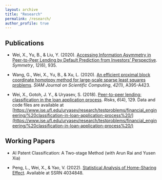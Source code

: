 ```yaml
---
layout: archive
title: "Research"
permalink: /research/
author_profile: true
---
```


<h2>Publications</h2>


- Wei, X., Yu, B., & Liu, Y. (2020). [Accessing Information Asymmetry in Peer-to-Peer Lending by Default Prediction from Investors’ Perspective](https://www.mdpi.com/2073-8994/12/6/935). *Symmetry*, *12*(6), 935.

- Wang, G., Wei, X., Yu, B., & Xu, L. (2020). [An efficient proximal block coordinate homotopy method for large-scale sparse least squares problems](https://epubs.siam.org/doi/abs/10.1137/19M1243828). *SIAM Journal on Scientific Computing*, *42*(1), A395-A423.

- Wei, X., Gotoh, J. Y., & Uryasev, S. (2018). [Peer-to-peer lending: classification in the loan application process](https://www.mdpi.com/2227-9091/6/4/129). *Risks*, *6*(4), 129. Data and code files are available at [https://www.ise.ufl.edu/uryasev/research/testproblems/financial_engineering/%20classification-in-loan-application-process%20/](https://www.ise.ufl.edu/uryasev/research/testproblems/financial_engineering/%20classification-in-loan-application-process%20/)

<h2>Working Papers</h2>

- AI Patent Classification: A Two-stage Method (with Arun Rai and Yusen Xia)
  
- Peng, L., Wei, X., & Yao, V. (2022). [Statistical Analysis of Home-Sharing Effect](https://papers.ssrn.com/sol3/papers.cfm?abstract_id=4034848). Available at SSRN 4034848.

